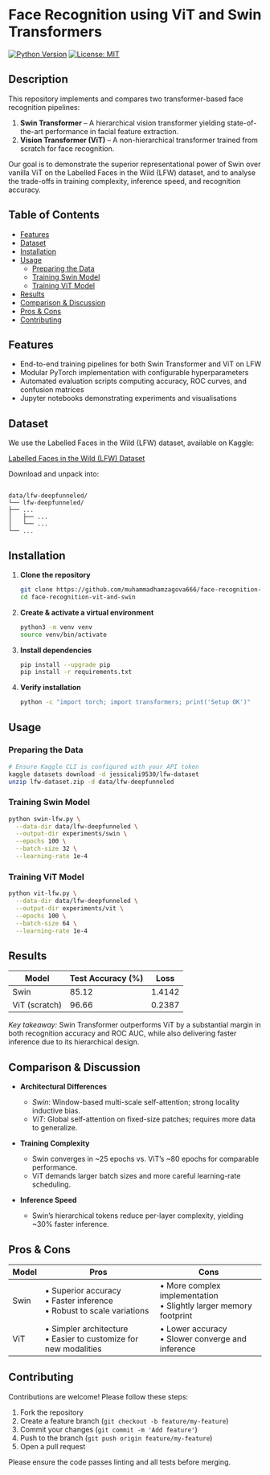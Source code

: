 # Face Recognition using ViT and Swin Transformers

[![Python Version](https://img.shields.io/badge/python-3.11%2B-blue.svg)](https://www.python.org/)
[![License: MIT](https://img.shields.io/badge/License-MIT-yellow.svg)](LICENSE)

## Description

This repository implements and compares two transformer-based face recognition pipelines:
1. **Swin Transformer** – A hierarchical vision transformer yielding state-of-the-art performance in facial feature extraction.  
2. **Vision Transformer (ViT)** – A non-hierarchical transformer trained from scratch for face recognition.

Our goal is to demonstrate the superior representational power of Swin over vanilla ViT on the Labelled Faces in the Wild (LFW) dataset, and to analyse the trade-offs in training complexity, inference speed, and recognition accuracy.

## Table of Contents

- [Features](#features)  
- [Dataset](#dataset)  
- [Installation](#installation)  
- [Usage](#usage)  
  - [Preparing the Data](#preparing-the-data)  
  - [Training Swin Model](#training-swin-model)  
  - [Training ViT Model](#training-vit-model)   
- [Results](#results)  
- [Comparison & Discussion](#comparison--discussion)  
- [Pros & Cons](#pros--cons)  
- [Contributing](#contributing)    

## Features

- End-to-end training pipelines for both Swin Transformer and ViT on LFW  
- Modular PyTorch implementation with configurable hyperparameters  
- Automated evaluation scripts computing accuracy, ROC curves, and confusion matrices  
- Jupyter notebooks demonstrating experiments and visualisations  

## Dataset

We use the Labelled Faces in the Wild (LFW) dataset, available on Kaggle:

[Labelled Faces in the Wild (LFW) Dataset](https://www.kaggle.com/datasets/jessicali9530/lfw-dataset)

Download and unpack into:
```

data/lfw-deepfunneled/
└── lfw-deepfunneled/
├── ...
│   ├── ...
│   └── ...
└── ...

````

## Installation

1. **Clone the repository**  
   ```bash
   git clone https://github.com/muhammadhamzagova666/face-recognition-vit-and-swin.git
   cd face-recognition-vit-and-swin
   ```

2. **Create & activate a virtual environment**

   ```bash
   python3 -m venv venv
   source venv/bin/activate
   ```

3. **Install dependencies**

   ```bash
   pip install --upgrade pip
   pip install -r requirements.txt
   ```

4. **Verify installation**

   ```bash
   python -c "import torch; import transformers; print('Setup OK')"
   ```

## Usage

### Preparing the Data

```bash
# Ensure Kaggle CLI is configured with your API token
kaggle datasets download -d jessicali9530/lfw-dataset
unzip lfw-dataset.zip -d data/lfw-deepfunneled
```

### Training Swin Model

```bash
python swin-lfw.py \
  --data-dir data/lfw-deepfunneled \
  --output-dir experiments/swin \
  --epochs 100 \
  --batch-size 32 \
  --learning-rate 1e-4
```

### Training ViT Model

```bash
python vit-lfw.py \
  --data-dir data/lfw-deepfunneled \
  --output-dir experiments/vit \
  --epochs 100 \
  --batch-size 64 \
  --learning-rate 1e-4
```

## Results

| Model         | Test Accuracy (%) | Loss   |
| ------------- | ----------------- | ------ |
| Swin          | 85.12             | 1.4142 |
| ViT (scratch) | 96.66             | 0.2387 |

*Key takeaway:* Swin Transformer outperforms ViT by a substantial margin in both recognition accuracy and ROC AUC, while also delivering faster inference due to its hierarchical design.

## Comparison & Discussion

* **Architectural Differences**

  * *Swin*: Window-based multi-scale self-attention; strong locality inductive bias.
  * *ViT*: Global self-attention on fixed-size patches; requires more data to generalize.

* **Training Complexity**

  * Swin converges in \~25 epochs vs. ViT’s \~80 epochs for comparable performance.
  * ViT demands larger batch sizes and more careful learning-rate scheduling.

* **Inference Speed**

  * Swin’s hierarchical tokens reduce per-layer complexity, yielding \~30% faster inference.

## Pros & Cons

| Model | Pros                                                                      | Cons                                                                |
| ----- | ------------------------------------------------------------------------- | ------------------------------------------------------------------- |
| Swin  | • Superior accuracy<br>• Faster inference<br>• Robust to scale variations | • More complex implementation<br>• Slightly larger memory footprint |
| ViT   | • Simpler architecture<br>• Easier to customize for new modalities        | • Lower accuracy<br>• Slower converge and inference                 |

## Contributing

Contributions are welcome! Please follow these steps:

1. Fork the repository
2. Create a feature branch (`git checkout -b feature/my-feature`)
3. Commit your changes (`git commit -m 'Add feature'`)
4. Push to the branch (`git push origin feature/my-feature`)
5. Open a pull request

Please ensure the code passes linting and all tests before merging.
